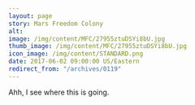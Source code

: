 ```yaml
---
layout: page
story: Mars Freedom Colony
alt:
image: /img/content/MFC/27955ztuDSYi8bU.jpg
thumb_image: /img/content/MFC/27955ztuDSYi8bU.jpg
icon_image: /img/content/STANDARD.png
date: 2017-06-02 09:00:00 US/Eastern
redirect_from: "/archives/0119"
---
```

Ahh, I see where this is going.
